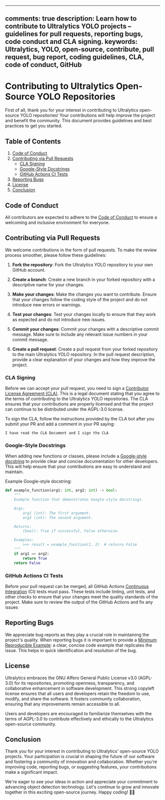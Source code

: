 ______________________________________________________________________

## comments: true description: Learn how to contribute to Ultralytics YOLO projects – guidelines for pull requests, reporting bugs, code conduct and CLA signing. keywords: Ultralytics, YOLO, open-source, contribute, pull request, bug report, coding guidelines, CLA, code of conduct, GitHub

# Contributing to Ultralytics Open-Source YOLO Repositories

First of all, thank you for your interest in contributing to Ultralytics open-source YOLO repositories! Your contributions will help improve the project and benefit the community. This document provides guidelines and best practices to get you started.

## Table of Contents

1. [Code of Conduct](#code-of-conduct)
2. [Contributing via Pull Requests](#contributing-via-pull-requests)
   - [CLA Signing](#cla-signing)
   - [Google-Style Docstrings](#google-style-docstrings)
   - [GitHub Actions CI Tests](#github-actions-ci-tests)
3. [Reporting Bugs](#reporting-bugs)
4. [License](#license)
5. [Conclusion](#conclusion)

## Code of Conduct

All contributors are expected to adhere to the [Code of Conduct](code_of_conduct.md) to ensure a welcoming and inclusive environment for everyone.

## Contributing via Pull Requests

We welcome contributions in the form of pull requests. To make the review process smoother, please follow these guidelines:

1. **Fork the repository**: Fork the Ultralytics YOLO repository to your own GitHub account.

2. **Create a branch**: Create a new branch in your forked repository with a descriptive name for your changes.

3. **Make your changes**: Make the changes you want to contribute. Ensure that your changes follow the coding style of the project and do not introduce new errors or warnings.

4. **Test your changes**: Test your changes locally to ensure that they work as expected and do not introduce new issues.

5. **Commit your changes**: Commit your changes with a descriptive commit message. Make sure to include any relevant issue numbers in your commit message.

6. **Create a pull request**: Create a pull request from your forked repository to the main Ultralytics YOLO repository. In the pull request description, provide a clear explanation of your changes and how they improve the project.

### CLA Signing

Before we can accept your pull request, you need to sign a [Contributor License Agreement (CLA)](CLA.md). This is a legal document stating that you agree to the terms of contributing to the Ultralytics YOLO repositories. The CLA ensures that your contributions are properly licensed and that the project can continue to be distributed under the AGPL-3.0 license.

To sign the CLA, follow the instructions provided by the CLA bot after you submit your PR and add a comment in your PR saying:

```
I have read the CLA Document and I sign the CLA
```

### Google-Style Docstrings

When adding new functions or classes, please include a [Google-style docstring](https://google.github.io/styleguide/pyguide.html) to provide clear and concise documentation for other developers. This will help ensure that your contributions are easy to understand and maintain.

Example Google-style docstring:

```python
def example_function(arg1: int, arg2: int) -> bool:
    """
    Example function that demonstrates Google-style docstrings.

    Args:
        arg1 (int): The first argument.
        arg2 (int): The second argument.

    Returns:
        (bool): True if successful, False otherwise.

    Examples:
        >>> result = example_function(1, 2)  # returns False
    """
    if arg1 == arg2:
        return True
    return False
```

### GitHub Actions CI Tests

Before your pull request can be merged, all GitHub Actions [Continuous Integration](CI.md) (CI) tests must pass. These tests include linting, unit tests, and other checks to ensure that your changes meet the quality standards of the project. Make sure to review the output of the GitHub Actions and fix any issues

## Reporting Bugs

We appreciate bug reports as they play a crucial role in maintaining the project's quality. When reporting bugs it is important to provide a [Minimum Reproducible Example](minimum_reproducible_example.md): a clear, concise code example that replicates the issue. This helps in quick identification and resolution of the bug.

## License

Ultralytics embraces the GNU Affero General Public License v3.0 (AGPL-3.0) for its repositories, promoting openness, transparency, and collaborative enhancement in software development. This strong copyleft license ensures that all users and developers retain the freedom to use, modify, and share the software. It fosters community collaboration, ensuring that any improvements remain accessible to all.

Users and developers are encouraged to familiarize themselves with the terms of AGPL-3.0 to contribute effectively and ethically to the Ultralytics open-source community.

## Conclusion

Thank you for your interest in contributing to Ultralytics' open-source YOLO projects. Your participation is crucial in shaping the future of our software and fostering a community of innovation and collaboration. Whether you're improving code, reporting bugs, or suggesting features, your contributions make a significant impact.

We're eager to see your ideas in action and appreciate your commitment to advancing object detection technology. Let's continue to grow and innovate together in this exciting open-source journey. Happy coding! 🚀🌟
